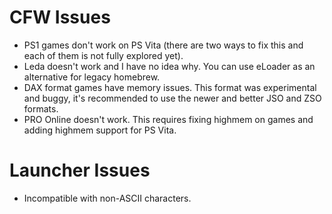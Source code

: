 # CFW Issues
- PS1 games don't work on PS Vita (there are two ways to fix this and each of them is not fully explored yet).
- Leda doesn't work and I have no idea why. You can use eLoader as an alternative for legacy homebrew.
- DAX format games have memory issues. This format was experimental and buggy, it's recommended to use the newer and better JSO and ZSO formats.
- PRO Online doesn't work. This requires fixing highmem on games and adding highmem support for PS Vita.

# Launcher Issues
- Incompatible with non-ASCII characters.
